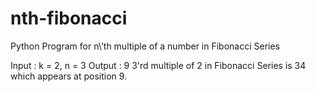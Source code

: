 # nth-fibonacci
Python Program for n\’th multiple of a number in Fibonacci Series

Input : k = 2, n = 3
Output : 9
3\'rd multiple of 2 in Fibonacci Series is 34 
which appears at position 9.
